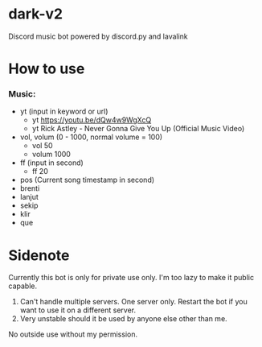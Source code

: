 # dark-v2
Discord music bot powered by discord.py and lavalink
  
# **How to use**
 
 ### Music: 
 - yt (input in keyword or url)
   - yt https://youtu.be/dQw4w9WgXcQ 
   - yt Rick Astley - Never Gonna Give You Up (Official Music Video)
 - vol, volum (0 - 1000,  normal volume = 100) 
   - vol 50 
   - volum 1000
 - ff (input in second)
   - ff 20
 - pos (Current song timestamp in second)
 - brenti
 - lanjut
 - sekip
 - klir
 - que
        

# **Sidenote**

  Currently this bot is only for private use only. I'm too lazy to make it public capable. 

  1. Can't handle multiple servers. One server only. Restart the bot if you want to use it on a different server.
  2. Very unstable should it be used by anyone else other than me.

  No outside use without my permission.
